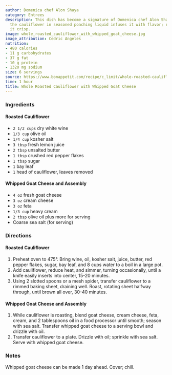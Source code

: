 ```yaml
---
author: Domenica chef Alon Shaya
category: Entrees
description: This dish has become a signature of Domenica chef Alon Shaya. Precooking
  the cauliflower in seasoned poaching liquid infuses it with flavor; roasting makes
  it crisp.
image: whole_roasted_cauliflower_with_whipped_goat_cheese.jpg
image_attribution: Cedric Angeles
nutrition:
- 480 calories
- 11 g carbohydrates
- 37 g fat
- 10 g protein
- 1320 mg sodium
size: 6 servings
source: https://www.bonappetit.com/recipe/c_limit/whole-roasted-cauliflower-with-whipped-goat-cheese.jpg
time: 1 hour
title: Whole Roasted Cauliflower with Whipped Goat Cheese
---
```

### Ingredients

#### Roasted Cauliflower 

* `2 1/2 cups` dry white wine
* `1/3 cup` olive oil
* `1/4 cup` kosher salt
* `3 tbsp` fresh lemon juice
* `2 tbsp` unsalted butter
* `1 tbsp` crushed red pepper flakes
* `1 tbsp` sugar
* `1` bay leaf
* `1` head of cauliflower, leaves removed

#### Whipped Goat Cheese and Assembly

* `4 oz` fresh goat cheese
* `3 oz` cream cheese
* `3 oz` feta
* `1/3 cup` heavy cream
* `2 tbsp` olive oil plus more for serving
* Coarse sea salt (for serving)

### Directions

#### Roasted Cauliflower 

1. Preheat oven to 475°. Bring wine, oil, kosher salt, juice, butter, red pepper flakes, sugar, bay leaf, and 8 cups water to a boil in a large pot. 
2. Add cauliflower, reduce heat, and simmer, turning occasionally, until a knife easily inserts into center, 15-20 minutes.
3. Using 2 slotted spoons or a mesh spider, transfer cauliflower to a rimmed baking sheet, draining well. Roast, rotating sheet halfway through, until brown all over, 30-40 minutes.

#### Whipped Goat Cheese and Assembly

1. While cauliflower is roasting, blend goat cheese, cream cheese, feta, cream, and 2 tablespoons oil in a food processor until smooth; season with sea salt. Transfer whipped goat cheese to a serving bowl and drizzle with oil.
2. Transfer cauliflower to a plate. Drizzle with oil; sprinkle with sea salt. Serve with whipped goat cheese.

### Notes

Whipped goat cheese can be made 1 day ahead. Cover; chill.